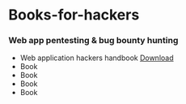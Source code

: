 # Books-for-hackers

<h3>Web app pentesting & bug bounty hunting</h3>

 <ul>
  <li>Web application hackers handbook <a href="https://github.com/Aravindhyox01/Books-for-hackers/blob/main/Hacking%20Books/Web%20application%20hackers%20handbook.pdf">Download</a> </li>
  <li>Book <a href="https://github.com/Aravindhyox/Books-for-hackers/raw/main/books/Web%20application%20hackers%20handbook.pdf"></a> </li>
  <li>Book</li>
  <li>Book</li>
  <li>Book</li>
 </ul>
 
 
 

